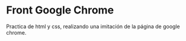  # Front Google Chrome
Practica de html y css, realizando una imitación de la página de google chrome.
